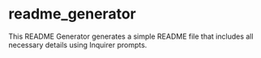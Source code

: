 # readme_generator
This README Generator generates a simple README file that includes all necessary details using Inquirer prompts.
